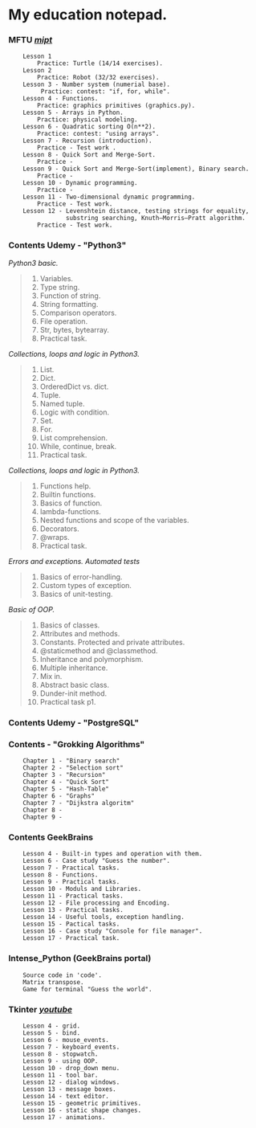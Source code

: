 # My education notepad.

### MFTU [***mipt***](http://judge.mipt.ru/mipt_cs_on_python3/)
        Lesson 1 
            Practice: Turtle (14/14 exercises).
        Lesson 2
            Practice: Robot (32/32 exercises).
        Lesson 3 - Number system (numerial base).
             Practice: contest: "if, for, while".
        Lesson 4 - Functions.
            Practice: graphics primitives (graphics.py).
        Lesson 5 - Arrays in Python.
            Practice: physical modeling.
        Lesson 6 - Quadratic sorting O(n**2).
            Practice: contest: "using arrays".
        Lesson 7 - Recursion (introduction).
            Practice - Test work .
        Lesson 8 - Quick Sort and Merge-Sort.
            Practice -   
        Lesson 9 - Quick Sort and Merge-Sort(implement), Binary search.
            Practice - 
        Lesson 10 - Dynamic programming.
            Practice -  
        Lesson 11 - Two-dimensional dynamic programming.
            Practice - Test work.
        Lesson 12 - Levenshtein distance, testing strings for equality, 
                    substring searching, Knuth–Morris–Pratt algorithm.
            Practice - Test work. 

### Contents Udemy - "Python3"
*Python3 basic.*
>1. Variables.
>2. Type string.
>3. Function of string.
>4. String formatting.
>5. Comparison operators.
>6. File operation.
>7. Str, bytes, bytearray.
>8. Practical task.

*Collections, loops and logic in Python3.*
>1. List.
>2. Dict.
>3. OrderedDict vs. dict.
>4. Tuple.
>5. Named tuple.
>6. Logic with condition.
>7. Set.
>8. For.
>9. List comprehension.
>10. While, continue, break.
>11. Practical task.

*Collections, loops and logic in Python3.*
>1. Functions help.
>2. Builtin functions.
>3. Basics of function.
>4. lambda-functions.
>5. Nested functions and scope of the variables.
>6. Decorators.
>7. @wraps.
>8. Practical task.

*Errors and exceptions. Automated tests*
>1. Basics of error-handling.
>2. Custom types of exception.
>3. Basics of unit-testing.

*Basic of OOP.*
>1. Basics of classes.
>2. Attributes and methods.
>3. Constants. Protected and private attributes.
>4. @staticmethod and @classmethod.
>5. Inheritance and polymorphism.
>6. Multiple inheritance.
>7. Mix in.
>8. Abstract basic class.
>9. Dunder-init method.
>10. Practical task p1.
### Contents Udemy - "PostgreSQL"
### Contents  - "Grokking Algorithms"
        Chapter 1 - "Binary search"
        Chapter 2 - "Selection sort"
        Chapter 3 - "Recursion"
        Chapter 4 - "Quick Sort"
        Chapter 5 - "Hash-Table"
        Chapter 6 - "Graphs"
        Chapter 7 - "Dijkstra algoritm"
        Chapter 8 - 
        Chapter 9 - 
        
### Contents GeekBrains
        Lesson 4 - Built-in types and operation with them.
        Lesson 6 - Case study "Guess the number".
        Lesson 7 - Practical tasks.
        Lesson 8 - Functions.
        Lesson 9 - Practical tasks.
        Lesson 10 - Moduls and Libraries.
        Lesson 11 - Practical tasks.
        Lesson 12 - File processing and Encoding.
        Lesson 13 - Practical tasks.
        Lesson 14 - Useful tools, exception handling.
        Lesson 15 - Pactical tasks.
        Lesson 16 - Case study "Console for file manager".
        Lesson 17 - Practical task.
### Intense_Python (GeekBrains portal)
        Source code in 'code'.
        Matrix transpose.
        Game for terminal "Guess the world".
### Tkinter  [***youtube***](https://www.youtube.com/channel/UChHyBDvI5AJmcPv36M6PUrQ)  
        Lesson 4 - grid.
        Lesson 5 - bind.
        Lesson 6 - mouse_events.
        Lesson 7 - keyboard_events.
        Lesson 8 - stopwatch.
        Lesson 9 - using OOP.
        Lesson 10 - drop_down menu.
        Lesson 11 - tool bar.
        Lesson 12 - dialog windows.
        Lesson 13 - message boxes.
        Lesson 14 - text editor.
        Lesson 15 - geometric primitives.
        Lesson 16 - static shape changes.
        Lesson 17 - animations.
        
